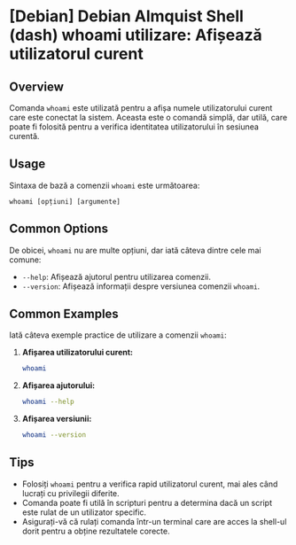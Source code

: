 # [Debian] Debian Almquist Shell (dash) whoami utilizare: Afișează utilizatorul curent

## Overview
Comanda `whoami` este utilizată pentru a afișa numele utilizatorului curent care este conectat la sistem. Aceasta este o comandă simplă, dar utilă, care poate fi folosită pentru a verifica identitatea utilizatorului în sesiunea curentă.

## Usage
Sintaxa de bază a comenzii `whoami` este următoarea:

```
whoami [opțiuni] [argumente]
```

## Common Options
De obicei, `whoami` nu are multe opțiuni, dar iată câteva dintre cele mai comune:

- `--help`: Afișează ajutorul pentru utilizarea comenzii.
- `--version`: Afișează informații despre versiunea comenzii `whoami`.

## Common Examples
Iată câteva exemple practice de utilizare a comenzii `whoami`:

1. **Afișarea utilizatorului curent:**
   ```bash
   whoami
   ```

2. **Afișarea ajutorului:**
   ```bash
   whoami --help
   ```

3. **Afișarea versiunii:**
   ```bash
   whoami --version
   ```

## Tips
- Folosiți `whoami` pentru a verifica rapid utilizatorul curent, mai ales când lucrați cu privilegii diferite.
- Comanda poate fi utilă în scripturi pentru a determina dacă un script este rulat de un utilizator specific.
- Asigurați-vă că rulați comanda într-un terminal care are acces la shell-ul dorit pentru a obține rezultatele corecte.